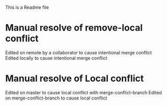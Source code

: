 This is a Readme file



# Manual resolve of remove-local  conflict # 
Edited on remote by a collaborator to cause intentional merge conflict
Edited locally to cause intentional merge conflict


# Manual resolve of Local conflict
Edited on master to cause local conflict with merge-conflict-branch
Edited on merge-conflict-branch to cause local conflict
